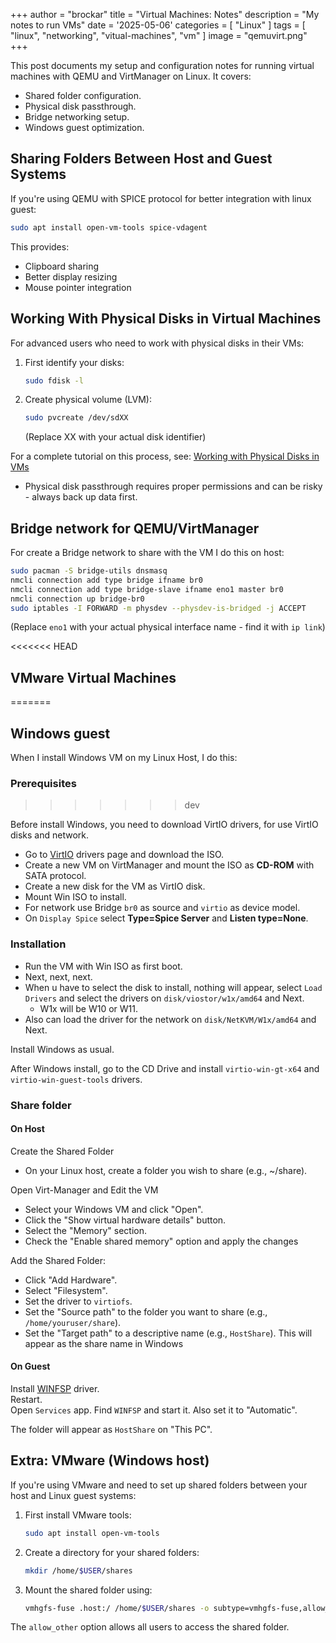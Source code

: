 +++
author = "brockar"
title = "Virtual Machines: Notes"
description = "My notes to run VMs"
date = '2025-05-06'
categories = [
    "Linux"
]
tags = [
    "linux",
    "networking",
    "vitual-machines",
    "vm"
]
image = "qemuvirt.png"
+++


This post documents my setup and configuration notes for running virtual machines
with QEMU and VirtManager on Linux. It covers:

- Shared folder configuration.
- Physical disk passthrough.
- Bridge networking setup.
- Windows guest optimization.

## Sharing Folders Between Host and Guest Systems

If you're using QEMU with SPICE protocol for better integration with linux guest:

```bash
sudo apt install open-vm-tools spice-vdagent
```

This provides:

- Clipboard sharing
- Better display resizing
- Mouse pointer integration

## Working With Physical Disks in Virtual Machines

For advanced users who need to work with physical disks in their VMs:

1. First identify your disks:

   ```bash
   sudo fdisk -l
   ```

2. Create physical volume (LVM):

   ```bash
   sudo pvcreate /dev/sdXX
   ```

   (Replace XX with your actual disk identifier)

For a complete tutorial on this process, see:
[Working with Physical Disks in VMs](https://www.youtube.com/watch?v=vYQ9Bkv7VG4)

- Physical disk passthrough requires proper permissions and can be risky - always
back up data first.

## Bridge network for QEMU/VirtManager

For create a Bridge network to share with the VM I do this on host:

```bash
sudo pacman -S bridge-utils dnsmasq
nmcli connection add type bridge ifname br0
nmcli connection add type bridge-slave ifname eno1 master br0
nmcli connection up bridge-br0
sudo iptables -I FORWARD -m physdev --physdev-is-bridged -j ACCEPT
```

(Replace `eno1` with your actual physical interface name - find it with `ip link`)

<<<<<<< HEAD
## VMware Virtual Machines
=======
## Windows guest

When I install Windows VM on my Linux Host, I do this:

### Prerequisites
>>>>>>> dev

Before install Windows, you need to download VirtIO drivers, for use VirtIO disks
and network.  

- Go to [VirtIO](https://pve.proxmox.com/wiki/Windows_VirtIO_Drivers#Using_the_ISO) drivers page and download the ISO.  
- Create a new VM on VirtManager and mount the ISO as **CD-ROM** with SATA protocol.  
- Create a new disk for the VM as VirtIO disk.  
- Mount Win ISO to install.  
- For network use Bridge `br0` as source and `virtio` as device model.  
- On `Display Spice` select **Type=Spice Server** and **Listen type=None**.  

### Installation

- Run the VM with Win ISO as first boot.  
- Next, next, next.  
- When u have to select the disk to install, nothing will appear, select `Load Drivers` and select the drivers on `disk/viostor/w1x/amd64` and Next.  
  - W1x will be W10 or W11.  
- Also can load the driver for the network on `disk/NetKVM/W1x/amd64` and Next.  

Install Windows as usual.  

After Windows install, go to the CD Drive and install
`virtio-win-gt-x64` and `virtio-win-guest-tools` drivers.

### Share folder

#### On Host

Create the Shared Folder

- On your Linux host, create a folder you wish to share (e.g., ~/share).

Open Virt-Manager and Edit the VM

- Select your Windows VM and click "Open".
- Click the "Show virtual hardware details" button.
- Select the "Memory" section.
- Check the "Enable shared memory" option and apply the changes

Add the Shared Folder:

- Click "Add Hardware".
- Select "Filesystem".
- Set the driver to `virtiofs`.
- Set the "Source path" to the folder you want to share (e.g., `/home/youruser/share`).
- Set the "Target path" to a descriptive name (e.g., `HostShare`). This will
appear as the share name in Windows

#### On Guest

Install [WINFSP](https://winfsp.dev/rel/) driver.  
Restart.  
Open `Services` app.
Find `WINFSP` and start it. Also set it to "Automatic".  

The folder will appear as `HostShare` on "This PC".

## Extra: VMware (Windows host)

If you're using VMware and need to set up shared folders between your
host and Linux guest systems:

1. First install VMware tools:

   ```bash
   sudo apt install open-vm-tools
   ```

2. Create a directory for your shared folders:

   ```bash
   mkdir /home/$USER/shares
   ```

3. Mount the shared folder using:

   ```bash
   vmhgfs-fuse .host:/ /home/$USER/shares -o subtype=vmhgfs-fuse,allow_other
   ```

The `allow_other` option allows all users to access the shared folder.
